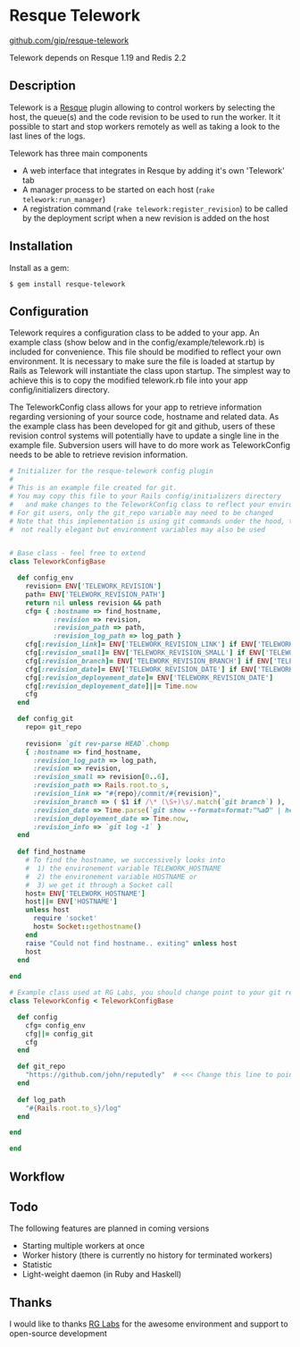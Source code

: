 Resque Telework
===============

[github.com/gip/resque-telework](https://github.com/git/resque-telework)

Telework depends on Resque 1.19 and Redis 2.2

Description
-----------

Telework is a [Resque](https://github.com/defunkt/resque) plugin allowing to control workers by selecting the host, the queue(s) and the code revision to be used to run the worker. It it possible to start and stop workers remotely as well as taking a look to the last lines of the logs.

Telework has three main components
* A web interface that integrates in Resque by adding it's own 'Telework' tab
* A manager process to be started on each host (`rake telework:run_manager`)
* A registration command (`rake telework:register_revision`) to be called by the deployment script when a new revision is added on the host

Installation
------------

Install as a gem:

```
$ gem install resque-telework
```


Configuration
-------------

Telework requires a configuration class to be added to your app. An example class (show below and in the config/example/telework.rb) is included for convenience. This file should be modified to reflect your own environment. It is necessary to make sure the file is loaded at startup by Rails as Telework will instantiate the class upon startup. The simplest way to achieve this is to copy the modified telework.rb file into your app config/initializers directory.

The TeleworkConfig class allows for your app to retrieve information regarding versioning of your source code, hostname and related data. As the example class has been developed for git and github, users of these revision control systems will potentially have to update a single line in the example file. Subversion users will have to do more work as TeleworkConfig needs to be able to retrieve revision information.

```ruby
# Initializer for the resque-telework config plugin
#
# This is an example file created for git. 
# You may copy this file to your Rails config/initializers directory
#   and make changes to the TeleworkConfig class to reflect your environment
# For git users, only the git_repo variable may need to be changed
# Note that this implementation is using git commands under the hood, that is
#  not really elegant but environment variables may also be used


# Base class - feel free to extend
class TeleworkConfigBase

  def config_env
    revision= ENV['TELEWORK_REVISION']
    path= ENV['TELEWORK_REVISION_PATH']
    return nil unless revision && path
    cfg= { :hostname => find_hostname,
           :revision => revision,
           :revision_path => path,
           :revision_log_path => log_path }
    cfg[:revision_link]= ENV['TELEWORK_REVISION_LINK'] if ENV['TELEWORK_REVISION_LINK']
    cfg[:revision_small]= ENV['TELEWORK_REVISION_SMALL'] if ENV['TELEWORK_REVISION_SMALL']
    cfg[:revision_branch]= ENV['TELEWORK_REVISION_BRANCH'] if ENV['TELEWORK_REVISION_BRANCH']
    cfg[:revision_date]= ENV['TELEWORK_REVISION_DATE'] if ENV['TELEWORK_REVISION_DATE']
    cfg[:revision_deployement_date]= ENV['TELEWORK_REVISION_DATE']
    cfg[:revision_deployement_date]||= Time.now
    cfg
  end

  def config_git
    repo= git_repo
    
    revision= `git rev-parse HEAD`.chomp    
    { :hostname => find_hostname,
      :revision_log_path => log_path,
      :revision => revision,
      :revision_small => revision[0..6],
      :revision_path => Rails.root.to_s,
      :revision_link => "#{repo}/commit/#{revision}",
      :revision_branch => ( $1 if /\* (\S+)\s/.match(`git branch`) ),
      :revision_date => Time.parse(`git show --format=format:"%aD" | head -n1`),
      :revision_deployement_date => Time.now,
      :revision_info => `git log -1` }
  end
  
  def find_hostname
    # To find the hostname, we successively looks into
    #  1) the environement variable TELEWORK_HOSTNAME
    #  2) the environement variable HOSTNAME or
    #  3) we get it through a Socket call
    host= ENV['TELEWORK_HOSTNAME']
    host||= ENV['HOSTNAME']
    unless host
      require 'socket'
      host= Socket::gethostname()
    end
    raise "Could not find hostname.. exiting" unless host
    host
  end
    
end

# Example class used at RG Labs, you should change point to your git repo
class TeleworkConfig < TeleworkConfigBase

  def config
    cfg= config_env
    cfg||= config_git
    cfg
  end

  def git_repo
    "https://github.com/john/reputedly"  # <<< Change this line to point to your own git repo
  end
  
  def log_path
    "#{Rails.root.to_s}/log"
  end

end

end
```

Workflow
--------


Todo
----

The following features are planned in coming versions

* Starting multiple workers at once
* Worker history (there is currently no history for terminated workers)
* Statistic
* Light-weight daemon (in Ruby and Haskell)

Thanks
------

I would like to thanks [RG Labs](http://www.rglabsinc.com/) for the awesome environment and support to open-source development 
